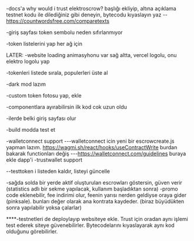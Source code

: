 






-docs'a why would i trust elektroscrow? başlığı ekliyip, altına açıklama testnet kodu ile dilediğiniz gibi deneyin, bytecodu kıyaslayın yaz
--https://countwordsfree.com/comparetexts




-giriş sayfası token sembolu neden sıfırlanmıyor

-token listelerini yap her ağ için



LATER:
-website loading animasyhonu var sağ altta, vercel logolu, onu elektro logolu yap

-tokenleri listede sırala, populerleri üste al

-dark mod lazım

-custom token fotosu yap, ekle

-componentlara ayırabilirsin ilk kod cok uzun oldu

-ilerde belki giriş sayfası olur

-build modda test et

-walletconnect support
---walletconnect icin yeni bir escrowcreate.js yapman lazım. https://wagmi.sh/react/hooks/useContractWrite burdan bakarak functionları değiş
---https://walletconnect.com/guidelines buraya ekle dapp'i
-trustwallet support

--testtoken i listeden kaldır, listeyi güncelle

-sağda solda bir yerde aktif oluşturulan escrowları göstersin, güven verir (statistics adlı bir sekme yapılacak, kullanım başladıktan sonra)
-promo code eklenebilir, fee indirimi olur, feenin yarısı nerden geldiyse oraya gider (pinksale). bunları değer olarak ana kontrata kaydeder. (biraz büyüdükten sonra yapılabilir yoksa çalarlar)


****-testnetleri de deploylayıp websiteye ekle. Trust için oradan aynı işlemi test ederek siteye güvenebilirler. Bytecodelarını kıyaslayarak aynı kod olduğunu görebilirler.


